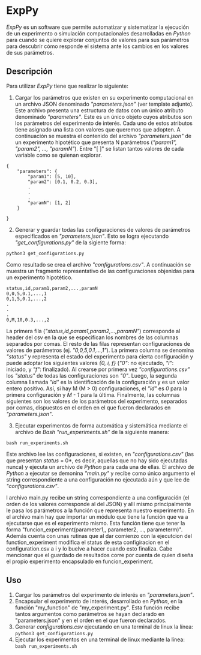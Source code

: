 # ExpPy

*ExpPy* es un software que permite automatizar y sistematizar la ejecución de un experimento o simulación computacionales desarrolladas en *Python* para cuando se quiere explorar conjuntos de valores para sus parámetros para descubrir cómo responde el sistema ante los cambios en los valores de sus parámetros.

## Descripción

Para utilizar *ExpPy* tiene que realizar lo siguiente:

1. Cargar los parámetros que existen en su experimento computacional en un archivo JSON denominado *"parameters.json"* (ver template adjunto). Este archivo presenta una estructura de datos con un único atributo denominado *"parameters"*. Este es un único objeto cuyos atributos son los parámetros del experimento de interés. Cada uno de estos atributos tiene asignado una lista con valores que queremos que adopten. A continuación se muestra el contenido del archivo *"parameters.json"* de un experimento hipotético que presenta N parámetros (*"param1", "param2", ..., "paramN"*). Entre "[ ]" se listan tantos valores de cada variable como se quienan explorar.

```
{
    "parameters": {
        "param1": [5, 10],
        "param2": [0.1, 0.2, 0.3],
        .
        .
        .
        "paramN": [1, 2]
    }

}
```

2. Generar y guardar todas las configuraciones de valores de parámetros especificados en *"parameters.json"*. Esto se logra ejecutando *"get_configurations.py"* de la sigiente forma:

```
python3 get_configurations.py
```

Como resultado se crea el archivo *"configurations.csv"*. A continuación se muestra un fragmento representativo de las configuraciones objenidas para un experimento hipotético.

```
status,id,param1,param2,...,paramN
0,0,5,0.1,...,1
0,1,5,0.1,...,2
.
.
.
0,M,10,0.3,...,2

```
La primera fila (*"status,id,param1,param2,...,paramN"*) corresponde al header del csv en la que se especifican los nombres de las columnas separados por comas. El resto de las filas representan configuraciones de valores de parámetros (ej. *"0,0,5,0.1,...,1"*). La primera columna se denomina *"status"* y representa el estado del experimento para cierta configuración y puede adoptar los siguientes valores *{0, i, f}* (*"0"*: no ejecutado, *"i"*: iniciado, y *"f"*: finalizado). Al crearse por primera vez *"configurations.csv"* los *"status"* de todas las configuraciones son *"0"*. Luego, la segunda columna llamada *"id"* es la identificación de la configuración y es un valor entero positivo. Así, si hay M (M > 0) configuraciones, el *"id"* es *0* para la primera configuración y *M - 1* para la última. Finalmente, las columnas siguientes son los valores de los parámetros del experimento, separados por comas, dispuestos en el orden en el que fueron declarados en *"parameters.json"*.

3. Ejecutar experimentos de forma automática y sistemática mediante el archivo de *Bash* *"run_experiments.sh"* de la siguiente manera:
```
bash run_experiments.sh
```
Este archivo lee las configuraciones, si existen, en *"configurations.csv"* (las que presentan *status* = 0*, es decir, aquellas que no hay sido ejecutadas nunca) y ejecuta un archivo de *Python* para cada una de ellas. El archivo de *Python* a ejecutar se demonina *"main.py"* y recibe como único argumento el string correspondiente a una configuración no ejecutada aún y que lee de *"configurations.csv"*.


l archivo main.py recibe un string correspondiente a una configuración (el orden de los valores corresponde al del JSON) y allí mismo principalmente le pasa los parámetros a la función que representa nuestro experimento. En el archivo main hay que importar un módulo que tiene la función que va a ejecutarse que es el experimento mismo. Esta función tiene que tener la forma "funcion_experiment(parameter1,, parameter2, ..., parameterm)". Además cuenta con unas rutinas que al dar comienzo con la ejecutcion del function_experiment modifica el status de esta configiracion en el configuration.csv a i y lo buelve a hacer cuando esto finaliza. Cabe mencionar que el guardado de resultados corre por cuenta de quien diseña el propio experimento encapsulado en funcion_experiment.

## Uso

1. Cargar los parámetros del experimento de interés en *"parameters.json"*.
2. Encapsular el experimento de interés, desarrollado en *Python*, en la función "my_function" de "my_experiment.py". Esta función recibe tantos argumentos como parámetros se hayan declarado en "parameters.json" y en el orden en el que fueron declarados.
3. Generar *configurations.csv* ejecutando en una terminal de linux la línea: `python3 get_configurations.py`
5. Ejecutar los experimentos en una terminal de linux mediante la línea: `bash run_experiments.sh`


